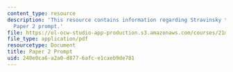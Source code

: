 ```yaml
---
content_type: resource
description: 'This resource contains information regarding Stravinsky to the present:
  Paper 2 prompt.'
file: https://ol-ocw-studio-app-production.s3.amazonaws.com/courses/21m-260-stravinsky-to-the-present-spring-2016/240e0ca6a2a0d8776afce1caeb9de781_MIT21M_260S16_AssnPaper2.pdf
file_type: application/pdf
resourcetype: Document
title: Paper 2 Prompt
uid: 240e0ca6-a2a0-d877-6afc-e1caeb9de781
---
```

